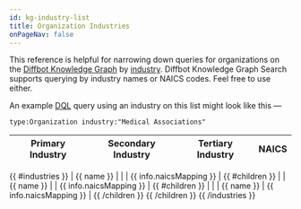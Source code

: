 ```yaml
---
id: kg-industry-list
title: Organization Industries
onPageNav: false
---
```


This reference is helpful for narrowing down queries for organizations on the [Diffbot Knowledge Graph](dql-quickstart) by [industry](kg-ont-organization#industries). Diffbot Knowledge Graph Search supports querying by industry names or NAICS codes. Feel free to use either.

An example [DQL](dql-index) query using an industry on this list might look like this —

```
type:Organization industry:"Medical Associations"
```

| Primary Industry    | Secondary Industry | Tertiary Industry | NAICS                   |
| ------------------- | ------------------ | ----------------- | ----------------------- |
{{ #industries }}
| {{ name }}          |                    |                   | {{ info.naicsMapping }} |
{{ #children }}
|                     | {{ name }}         |                   | {{ info.naicsMapping }} |
{{ #children }}
|                     |                    | {{ name }}        | {{ info.naicsMapping }} |
{{ /children }}
{{ /children }}
{{ /industries }}

<style>
/* Hides the Right-Hand Secondary Nav for a Full Width Industry Table */
.onPageNav {
    display: none;
}
/* Hides the Unnecessary Prev/Next Buttons for this Reference Doc */
.docs-prevnext {
    display: none;
}
</style>